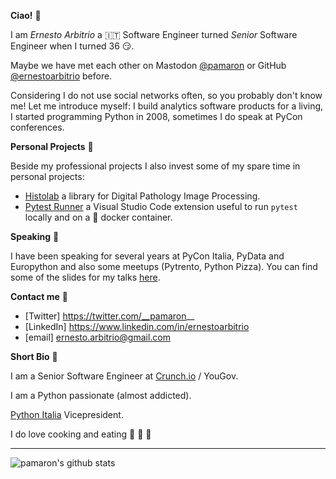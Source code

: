 **Ciao!** 👋

I am *Ernesto Arbitrio* a 🇮🇹 Software Engineer turned *Senior* Software Engineer when I turned 36 😏.

Maybe we have met each other on Mastodon [@pamaron](https://mastodon.social/@pamaron) or GitHub [@ernestoarbitrio](https://github.com/ernestoarbitrio) before.

Considering I do not use social networks often, so you probably don't know me! Let me introduce myself: I build analytics software products for a living, I started programming Python in 2008, sometimes I do speak at PyCon conferences.


**Personal Projects** 📒

Beside my professional projects I also invest some of my spare time in personal projects:

* [Histolab](https://github.com/histolab/histolab) a library for Digital Pathology Image Processing.
* [Pytest Runner](https://github.com/ernestoarbitrio/pytest-runner) a Visual Studio Code extension useful to run ``pytest`` locally and on a 🐳 docker container.

**Speaking** 📢

I have been speaking for several years at PyCon Italia, PyData and Europython and also some meetups (Pytrento, Python Pizza).
You can find some of the slides for my talks [here](https://speakerdeck.com/pamaron).

**Contact me** 📧

* [Twitter] https://twitter.com/__pamaron__
* [LinkedIn] https://www.linkedin.com/in/ernestoarbitrio
* [email] ernesto.arbitrio@gmail.com

**Short Bio** 👤

I am a Senior Software Engineer at [Crunch.io](https://crunch.io/team/) / YouGov.

I am a Python passionate (almost addicted).

[Python Italia](https://www.pycon.it) Vicepresident.

I do love cooking and eating 🍷 🍝 🥩

---

![pamaron's github stats](https://github-readme-stats.vercel.app/api?username=ernestoarbitrio)
